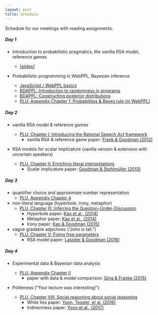 ```yaml
---
layout: post
title: Schedule
---
```


Schedule for our meetings with reading assignments.

##### Day 1

- Introduction to probabilistic pragmatics, the vanilla RSA model, reference games
  - [[slides]](https://michael-franke.github.io/CompPrag-2018/slides/CompPrag-2018_intro.pdf)

- Probabilistic programming in WebPPL, Bayesian inference
  - [JavaScript / WebPPL basics](http://probmods.org/chapters/13-appendix-js-basics.html)
  - [BDAPPL: Introduction to randomness in programs](https://mhtess.github.io/bdappl/chapters/01-introduction.html)
  - [BDAPPL: Constructing posterior distributions](https://mhtess.github.io/bdappl/chapters/02-buildingModels.html)
  - [PLU: Appendix Chapter 1: Probabilities & Bayes rule (in WebPPL)](https://michael-franke.github.io/probLang/chapters/app-01-probability.html)

##### Day 2

- vanilla RSA model & reference games
  - [PLU: Chapter I: Introducing the Rational Speech Act framework](https://michael-franke.github.io/probLang/chapters/01-introduction.html)
    - vanilla RSA & reference game paper: [Frank & Goodman (2012)](http://science.sciencemag.org/content/336/6084/998)

- RSA models for scalar implicature (vanilla version & extension with uncertain speakers)
  - [PLU, Chapter II: Enriching literal interpretations](https://michael-franke.github.io/probLang/chapters/02-pragmatics.html)
    - Scalar implicature paper: [Goodman & Stuhlmüller (2013)](https://web.stanford.edu/~ngoodman/papers/GS-TopiCS-2013.pdf)


##### Day 3

- quantifier choice and approximate number representation
  - [PLU,  Appendix Chapter 4](https://michael-franke.github.io/probLang/chapters/app-04-quantifiers.html)
- non-literal language (hyperbole, irony, metaphor)
  - [PLU, Chapter III: Inferring the Question-Under-Discussion](https://michael-franke.github.io/probLang/chapters/03-nonliteral.html)
    - Hyperbole paper: [Kao et al., (2014)](http://cocolab.stanford.edu/papers/KaoEtAl2014-PNAS.pdf)
    - Metaphor paper: [Kao et al., (2014)](http://cocolab.stanford.edu/papers/KaoEtAl2014-Cogsci.pdf)
    - Irony paper: [Kao & Goodman (2015)](http://cocolab.stanford.edu/papers/KaoEtAl2015-Cogsci.pdf)
- vague gradable adjectives ("John is tall.")
  - [PLU, Chapter V: Fixing free parameters](https://michael-franke.github.io/probLang/chapters/05-vagueness.html)
    - RSA model paper: [Lassiter & Goodman (2016)](https://web.stanford.edu/~danlass/Lassiter-Goodman-adjectival-vagueness-Synthese.pdf)



##### Day 4

- Experimental data & Bayesian data analysis
  - [PLU: Appendix Chapter II](https://michael-franke.github.io/probLang/chapters/app-03-BDA.html)
    - paper with data & model comparison: [Qing & Franke (2015)](http://www.sfs.uni-tuebingen.de/~mfranke/Papers/QingFranke_2013_Variations_on_Bayes.pdf)

- Politeness ("Your lecture was interesting!")
  - [PLU, Chapter VIII: Social reasoning about social reasoning](https://michael-franke.github.io/probLang/chapters/09-politeness.html)
    - White lies paper: [Yoon, Tessler, et al. (2016)](http://langcog.stanford.edu/papers_new/yoon-2016-cogsci.pdf)
    - Indirectness paper: [Yoon et al., (2017)](http://langcog.stanford.edu/papers_new/yoon-2017-cogsci.pdf)
